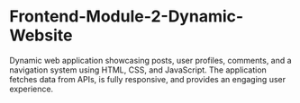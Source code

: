 # Frontend-Module-2-Dynamic-Website
Dynamic web application showcasing posts, user profiles, comments, and a navigation system using HTML, CSS, and JavaScript. The application fetches data from APIs, is fully responsive, and provides an engaging user experience.
